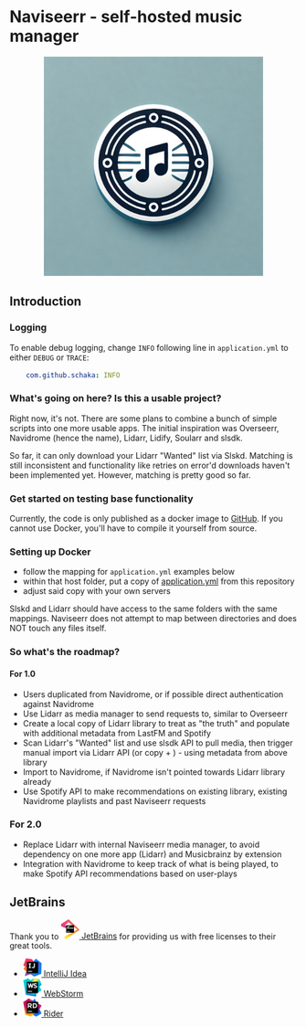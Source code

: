 # Naviseerr - self-hosted music manager

<p align="center">
    <img src="logos/naviseerr_icon.png" width=384>
</p>

## Introduction

### Logging

To enable debug logging, change `INFO` following line in `application.yml` to either `DEBUG` or `TRACE`:

```yml
    com.github.schaka: INFO
```

### What's going on here? Is this a usable project?

Right now, it's not. There are some plans to combine a bunch of simple scripts into one more usable apps.
The initial inspiration was Overseerr, Navidrome (hence the name), Lidarr, Lidify, Soularr and slsdk.

So far, it can only download your Lidarr "Wanted" list via Slskd. Matching is still inconsistent and functionality like retries on error'd downloads haven't been implemented yet.
However, matching is pretty good so far.

### Get started on testing base functionality

Currently, the code is only published as a docker image to [GitHub](https://github.com/Schaka/naviseerr/pkgs/container/naviseerr).
If you cannot use Docker, you'll have to compile it yourself from source.

### Setting up Docker

- follow the mapping for `application.yml` examples below
- within that host folder, put a copy of [application.yml](https://github.com/Schaka/naviseerr/blob/develop/src/main/resources/application-template.yml) from this repository
- adjust said copy with your own servers

Slskd and Lidarr should have access to the same folders with the same mappings. Naviseerr does not attempt to map between directories and does NOT touch any files itself.

### So what's the roadmap?

#### For 1.0
- Users duplicated from Navidrome, or if possible direct authentication against Navidrome
- Use Lidarr as media manager to send requests to, similar to Overseerr
- Create a local copy of Lidarr library to treat as "the truth" and populate with additional metadata from LastFM and Spotify
- Scan Lidarr's "Wanted" list and use slsdk API to pull media, then trigger manual import via Lidarr API (or copy + ) - using metadata from above library
- Import to Navidrome, if Navidrome isn't pointed towards Lidarr library already
- Use Spotify API to make recommendations on existing library, existing Navidrome playlists and past Naviseerr requests

### For 2.0
- Replace Lidarr with internal Naviseerr media manager, to avoid dependency on one more app (Lidarr) and Musicbrainz by extension
- Integration with Navidrome to keep track of what is being played, to make Spotify API recommendations based on user-plays


## JetBrains
Thank you to [<img src="logos/jetbrains.svg" alt="JetBrains" width="32"> JetBrains](http://www.jetbrains.com/) for providing us with free licenses to their great tools.

* [<img src="logos/idea.svg" alt="Idea" width="32"> IntelliJ Idea](https://www.jetbrains.com/idea/)
* [<img src="logos/webstorm.svg" alt="WebStorm" width="32"> WebStorm](http://www.jetbrains.com/webstorm/)
* [<img src="logos/rider.svg" alt="Rider" width="32"> Rider](http://www.jetbrains.com/rider/)
